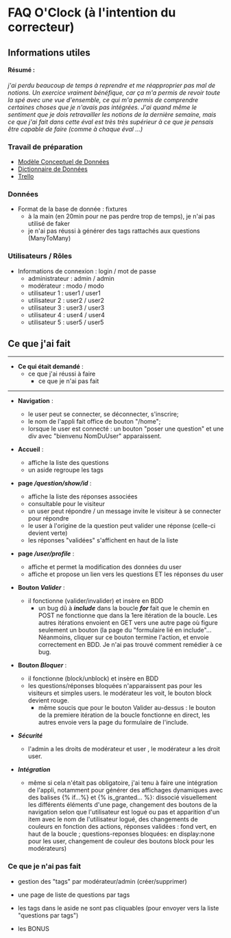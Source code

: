 # FAQ O'Clock (à l'intention du correcteur)                     

## Informations utiles

#### Résumé :  
_j'ai perdu beaucoup de temps à reprendre et me réapproprier pas mal de notions. Un exercice vraiment bénéfique, car ça m'a permis de revoir toute la spé avec une vue d'ensemble, ce qui m'a permis de comprendre certaines choses que je n'avais pas intégrées._ 
_J'ai quand même le sentiment que je dois retravailler les notions de la dernière semaine, mais ce que j'ai fait dans cette éval est très très supérieur à ce que je pensais être capable de faire (comme à chaque éval ...)_



### **Travail de préparation**

- [Modèle Conceptuel de Données](https://drive.google.com/open?id=1fqLuRvp_QlRKJ69PnlSj0BPRAjOOk_hd_6pPVqJdOYM)
- [Dictionnaire de Données](https://drive.google.com/open?id=1TZq1X6DWoTz7feyv41CRS8PetaHFd8J-aHeor5nEE3s)  
- [Trello](https://trello.com/b/zSFnC1RL/faq-eval)  


### **Données**

- Format de la base de donnée : fixtures
    - à la main (en 20min pour ne pas perdre trop de temps), je n'ai pas utilisé de faker
    - je n'ai pas réussi à générer des tags rattachés aux questions (ManyToMany)

### **Utilisateurs / Rôles**
- Informations de connexion : login / mot de passe
    - administrateur : admin / admin
    - modérateur : modo / modo
    - utilisateur 1 : user1 / user1
    - utilisateur 2 : user2 / user2
    - utilisateur 3 : user3 / user3
    - utilisateur 4 : user4 / user4
    - utilisateur 5 : user5 / user5


## **Ce que j'ai fait**
---
- **Ce qui était demandé** :
    - ce que j'ai réussi à faire
      - ce que je n'ai pas fait
---
- **Navigation** :
    - le user peut se connecter, se déconnecter, s'inscrire;  
    - le nom de l'appli fait office de bouton "/home";      
    - lorsque le user est connecté : un bouton "poser une question" et une div avec "bienvenu  NomDuUser" apparaissent.
- **Accueil** :
    - affiche la liste des questions
    - un aside regroupe les tags
- **page _/question/show/id_** :
    - affiche la liste des réponses associées
    - consultable pour le visiteur
    - un user peut répondre / un message invite le visiteur à se connecter pour répondre
    - le user à l'origine de la question peut valider une réponse (celle-ci devient verte)
    - les réponses "validées" s'affichent en haut de la liste
- **page _/user/profile_** :
    - affiche et permet la modification des données du user
    - affiche et propose un lien vers les questions ET les réponses du user
- **Bouton _Valider_** :
    - il fonctionne (valider/invalider) et insère en BDD
      - un bug dû à **_include_** dans la boucle **_for_** fait que le chemin en POST ne fonctionne que dans la 1ere itération de la boucle. Les autres itérations envoient en GET vers une autre page où figure seulement un bouton (la page du "formulaire lié en include"... Néanmoins, cliquer sur ce bouton termine l'action, et envoie correctement en BDD. Je n'ai pas trouvé comment remédier à ce bug.

- **Bouton _Bloquer_** :
    - il fonctionne (block/unblock) et insère en BDD
    - les questions/réponses bloquées n'apparaissent pas pour les visiteurs et simples users. le modérateur les voit, le bouton block devient rouge.
      - même soucis que pour le bouton Valider au-dessus : le bouton de la premiere itération de la boucle fonctionne en direct, les autres envoie vers la page du formulaire de l'include.
      
- **_Sécurité_**
    - l'admin a les droits de modérateur et user , le modérateur a les droit user.
 
- **_Intégration_**
    - même si cela n'était pas obligatoire, j'ai tenu à faire une intégration de l'appli, notamment pour générer des affichages dynamiques avec des balises {% if...%} et {% is_granted... %}: dissocié visuellement les différents éléments d'une page, changement des boutons de la navigation selon que l'utilisateur est logué ou pas et apparition d'un item avec le nom de l'utilisateur logué, des changements de couleurs en fonction des actions, réponses validées : fond vert, en haut de la boucle ; questions-reponses bloquées: en display:none pour les user, changement de couleur des boutons block pour les modérateurs)


### **Ce que je n'ai pas fait**

- gestion des "tags" par modérateur/admin (créer/supprimer)
- une page de liste de questions par tags
- les tags dans le aside ne sont pas cliquables (pour envoyer vers la liste "questions par tags") 

- les BONUS
